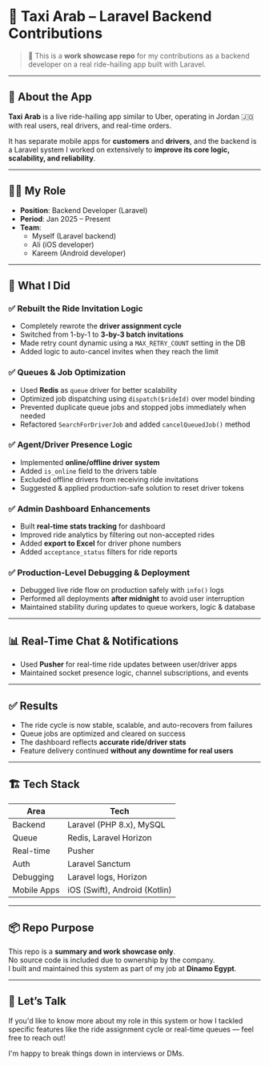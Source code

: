 # 🚕 Taxi Arab – Laravel Backend Contributions

> 💼 This is a **work showcase repo** for my contributions as a backend developer on a real ride-hailing app built with Laravel.

---

## 🧠 About the App

**Taxi Arab** is a live ride-hailing app similar to Uber, operating in Jordan 🇯🇴 with real users, real drivers, and real-time orders.

It has separate mobile apps for **customers** and **drivers**, and the backend is a Laravel system I worked on extensively to **improve its core logic, scalability, and reliability**.

---

## 🧑‍💻 My Role

- **Position**: Backend Developer (Laravel)
- **Period**: Jan 2025 – Present
- **Team**:
  - Myself (Laravel backend)
  - Ali (iOS developer)
  - Kareem (Android developer)

---

## 🚀 What I Did

### ✅ Rebuilt the Ride Invitation Logic

- Completely rewrote the **driver assignment cycle**
- Switched from 1-by-1 to **3-by-3 batch invitations**
- Made retry count dynamic using a `MAX_RETRY_COUNT` setting in the DB
- Added logic to auto-cancel invites when they reach the limit

### ✅ Queues & Job Optimization

- Used **Redis** as `queue` driver for better scalability
- Optimized job dispatching using `dispatch($rideId)` over model binding
- Prevented duplicate queue jobs and stopped jobs immediately when needed
- Refactored `SearchForDriverJob` and added `cancelQueuedJob()` method

### ✅ Agent/Driver Presence Logic

- Implemented **online/offline driver system**
- Added `is_online` field to the drivers table
- Excluded offline drivers from receiving ride invitations
- Suggested & applied production-safe solution to reset driver tokens

### ✅ Admin Dashboard Enhancements

- Built **real-time stats tracking** for dashboard
- Improved ride analytics by filtering out non-accepted rides
- Added **export to Excel** for driver phone numbers
- Added `acceptance_status` filters for ride reports

### ✅ Production-Level Debugging & Deployment

- Debugged live ride flow on production safely with `info()` logs
- Performed all deployments **after midnight** to avoid user interruption
- Maintained stability during updates to queue workers, logic & database

---

## 📊 Real-Time Chat & Notifications

- Used **Pusher** for real-time ride updates between user/driver apps
- Maintained socket presence logic, channel subscriptions, and events

---

## ✅ Results

- The ride cycle is now stable, scalable, and auto-recovers from failures
- Queue jobs are optimized and cleared on success
- The dashboard reflects **accurate ride/driver stats**
- Feature delivery continued **without any downtime for real users**

---

## 🏗 Tech Stack

| Area | Tech |
|------|------|
| Backend | Laravel (PHP 8.x), MySQL |
| Queue | Redis, Laravel Horizon |
| Real-time | Pusher |
| Auth | Laravel Sanctum |
| Debugging | Laravel logs, Horizon |
| Mobile Apps | iOS (Swift), Android (Kotlin) |

---

## 📦 Repo Purpose

This repo is a **summary and work showcase only**.  
No source code is included due to ownership by the company.  
I built and maintained this system as part of my job at **Dinamo Egypt**.

---

## 👋 Let’s Talk

If you'd like to know more about my role in this system or how I tackled specific features like the ride assignment cycle or real-time queues — feel free to reach out!

I'm happy to break things down in interviews or DMs.

